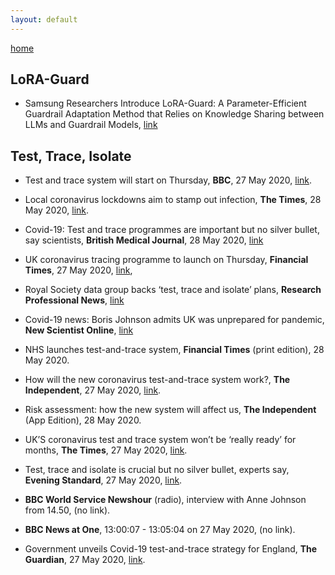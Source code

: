 ```yaml
---
layout: default
---
```

[home]({{site.url}})

## LoRA-Guard
* Samsung Researchers Introduce LoRA-Guard: A Parameter-Efficient Guardrail Adaptation Method that Relies on Knowledge Sharing between LLMs and Guardrail Models, [link](https://www.marktechpost.com/2024/07/14/samsung-researchers-introduce-lora-guard-a-parameter-efficient-guardrail-adaptation-method-that-relies-on-knowledge-sharing-between-llms-and-guardrail-models/)

## Test, Trace, Isolate

* Test and trace system will start on Thursday,
**BBC**, 27 May 2020,
[link](https://www.bbc.co.uk/news/health-52820592).

* Local coronavirus lockdowns aim to stamp out infection,
**The Times**, 28 May 2020,
[link](https://www.thetimes.co.uk/article/local-coronavirus-lockdowns-aim-to-stamp-out-infection-x9906st88).

* Covid-19: Test and trace programmes are important but no silver bullet, say scientists,
**British Medical Journal**,
28 May 2020,
[link](https://www.bmj.com/content/369/bmj.m2151.short?rss=1)

* UK coronavirus tracing programme to launch on Thursday,
**Financial Times**, 27 May 2020, [link](https://www.ft.com/content/342ef0fe-a686-4bc9-9f64-9653855fa7cb),

* Royal Society data group backs ‘test, trace and isolate’ plans,
**Research Professional News**, [link](https://www.researchprofessionalnews.com/rr-news-uk-politics-2020-5-royal-society-data-group-backs-test-trace-and-isolate-plans/)  

* Covid-19 news: Boris Johnson admits UK was unprepared for pandemic,
**New Scientist Online**, [link](https://www.newscientist.com/article/2237475-covid-19-news-boris-johnson-admits-uk-was-unprepared-for-pandemic/) 

* NHS launches test-and-trace system, **Financial Times** (print edition), 28 May 2020.

* How will the new coronavirus test-and-trace system work?,
**The Independent**, 27 May 2020, [link](https://www.independent.co.uk/news/health/coronavirus-test-trace-uk-nhs-isolation-lockdown-a9534946.html).
  
* Risk assessment: how the new system will affect us, **The Independent** (App Edition), 28 May 2020.
  
* UK’S coronavirus test and trace system won’t be ‘really ready’ for
months, **The Times**, 27 May 2020, [link](https://www.ft.com/content/342ef0fe-a686-4bc9-9f64-9653855fa7cb).
  
* Test, trace and isolate is crucial but no silver bullet, experts
say, **Evening Standard**, 27 May 2020, [link](https://www.standard.co.uk/news/health/test-trace-isolate-tti-coronavirus-delve-a4452021.html).

* **BBC World Service Newshour** (radio), interview with Anne Johnson from 14.50, (no link).

* **BBC News at One**, 13:00:07 - 13:05:04 on 27 May 2020, (no link).

* Government unveils Covid-19 test-and-trace strategy for
England, **The Guardian**, 27 May 2020, [link](https://www.theguardian.com/world/2020/may/27/government-unveils-covid-19-test-and-trace-strategy-for-england).
